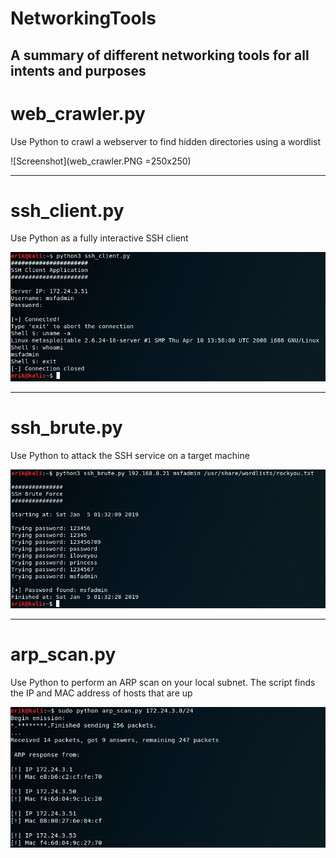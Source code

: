 # NetworkingTools
A summary of different networking tools for all intents and purposes
---------------------------------

# web_crawler.py

Use Python to crawl a webserver to find hidden directories using a wordlist

![Screenshot](web_crawler.PNG =250x250)


---------------------------------

# ssh_client.py

Use Python as a fully interactive SSH client

![Screenshot](ssh_client.PNG)


----------------------------------

# ssh_brute.py

Use Python to attack the SSH service on a target machine

![Screenshot](ssh_brute.PNG)

----------------------------------

# arp_scan.py

Use Python to perform an ARP scan on your local subnet. The script finds the IP and MAC address of hosts that are up

![Screenshot](arp_scan.PNG)
